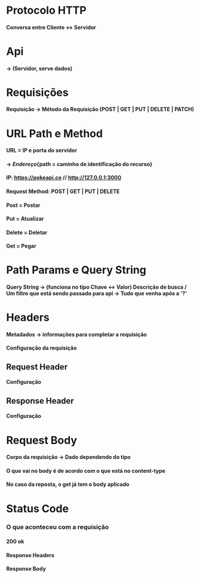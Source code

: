 # Protocolo HTTP
#### Conversa entre Cliente <-> Servidor


# Api
#### -> (Servidor, serve dados)


# Requisições
#### Requisição -> Método da Requisição (POST | GET | PUT | DELETE | PATCH)


# URL Path e Method
#### URL = IP e porta do servidor
#### -> ${Endereço}${path = caminho de identificação do recurso}
#### IP: https://pokeapi.co // http://127.0.0.1:3000

#### Request Method: POST | GET | PUT | DELETE

#### Post = Postar
#### Put = Atualizar
#### Delete = Deletar
#### Get = Pegar

# Path Params e Query String

#### Query String -> (funciona no tipo Chave <-> Valor) Descrição de busca / Um filtro que está sendo passado para api -> Tudo que venha após a '?'

# Headers

#### Metadados -> informações para completar a requisição
#### Configuração da requisição

## Request Header
#### Configuração

## Response Header
#### Configuração

# Request Body 

#### Corpo da requisição -> Dado dependendo do tipo

#### O que vai no body é de acordo com o que está no content-type

#### No caso da reposta, o get já tem o body aplicado

# Status Code

### O que aconteceu com a requisição

#### 200 ok

#### Response Headers

#### Response Body 